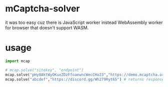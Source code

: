 # mCaptcha-solver
it was too easy cuz there is JavaScript worker instead WebAssembly worker for browser that doesn't support WASM.<br>
# usage
```py
import mcap

# mcap.solve("sitekey", "endpoint")
mcap.solve("pHy0AktWyOKuxZDzFfoaewncWecCHo23","https://demo.mcaptcha.org") # uDYNeVoNBAvRUMjEqpQso9QpFNQcxqTW
mcap.solve("abcdef","https://discord.gg/Wh279Ryt65") # returns response.text when its failed
```
